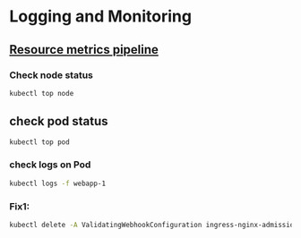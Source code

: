 # Logging and Monitoring


## [Resource metrics pipeline](https://kubernetes.io/docs/tasks/debug/debug-cluster/resource-metrics-pipeline/)


### Check node status
```bash
kubectl top node
```
## check pod status
```bash
kubectl top pod
```


### check logs on Pod 
```bash 
kubectl logs -f webapp-1
```
### Fix1:
```bash
kubectl delete -A ValidatingWebhookConfiguration ingress-nginx-admission
```